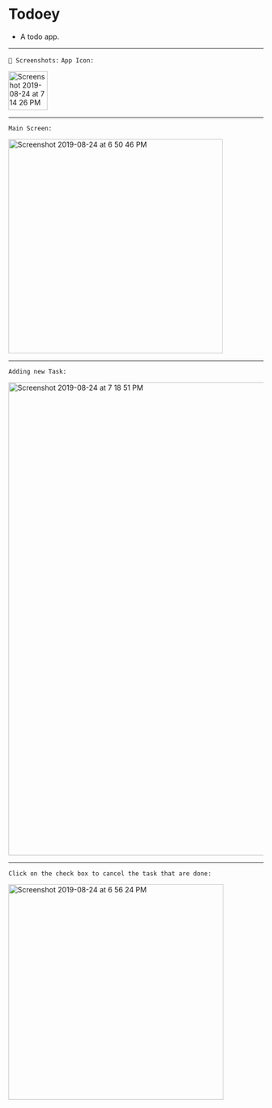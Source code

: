 # Todoey
- A todo app.

---
`📸 Screenshots:`
`App Icon:`

<img width="77" alt="Screenshot 2019-08-24 at 7 14 26 PM" src="https://user-images.githubusercontent.com/42263217/63638255-81bb1080-c6a3-11e9-8b2e-94e94e37326b.png">

---
`Main Screen:`

<img width="423" alt="Screenshot 2019-08-24 at 6 50 46 PM" src="https://user-images.githubusercontent.com/42263217/63638256-841d6a80-c6a3-11e9-9edb-54faa80d6138.png">

---
`Adding new Task:`

<img width="934" alt="Screenshot 2019-08-24 at 7 18 51 PM" src="https://user-images.githubusercontent.com/42263217/63638299-145baf80-c6a4-11e9-854d-49533306bf98.png">

---
`Click on the check box to cancel the task that are done:`

<img width="425" alt="Screenshot 2019-08-24 at 6 56 24 PM" src="https://user-images.githubusercontent.com/42263217/63638264-913a5980-c6a3-11e9-9358-66005584400a.png">



